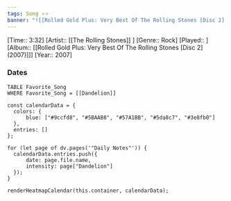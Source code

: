 ```yaml
---
tags: Song ⭐⭐ 
banner: "![[Rolled Gold Plus: Very Best Of The Rolling Stones [Disc 2] (2007).jpg]]"
---
```

[Time:: 3:32]
[Artist:: [[The Rolling Stones]] ]
[Genre:: Rock]
[Played:: ]
[Album:: [[Rolled Gold Plus: Very Best Of The Rolling Stones [Disc 2] (2007)]]]
[Year:: 2007]
### Dates
````dataview
TABLE Favorite_Song
WHERE Favorite_Song = [[Dandelion]]
````
  ```dataviewjs
const calendarData = { 
	colors: { 
		blue: ["#9ccfd8", "#5BAAB8", "#57A1BB", "#5da8c7", "#3e8fb0"] 
	}, 
	entries: [] 
}; 

for (let page of dv.pages('"Daily Notes"')) { 
	calendarData.entries.push({ 
		date: page.file.name, 
		intensity: page["Dandelion"]
	}); 
} 

renderHeatmapCalendar(this.container, calendarData);
```
